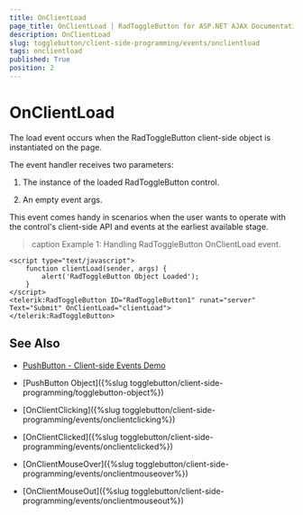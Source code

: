 ```yaml
---
title: OnClientLoad
page_title: OnClientLoad | RadToggleButton for ASP.NET AJAX Documentation
description: OnClientLoad
slug: togglebutton/client-side-programming/events/onclientload
tags: onclientload
published: True
position: 2
---
```


# OnClientLoad

The load event occurs when the RadToggleButton client-side object is instantiated on the page.

The event handler receives two parameters:

1. The instance of the loaded RadToggleButton control.

1. An empty event args.

This event comes handy in scenarios when the user wants to operate with the control's client-side API and events at the earliest available stage.

>caption Example 1: Handling RadToggleButton OnClientLoad event.

````ASP.NET
<script type="text/javascript">
	function clientLoad(sender, args) {
		alert('RadToggleButton Object Loaded');
	}
</script>
<telerik:RadToggleButton ID="RadToggleButton1" runat="server" Text="Submit" OnClientLoad="clientLoad">
</telerik:RadToggleButton>
````


## See Also

 * [PushButton - Client-side Events Demo](http://demos.telerik.com/aspnet-ajax/togglebutton/client-side-api/client-side-events/defaultcs.aspx)

 * [PushButton Object]({%slug togglebutton/client-side-programming/togglebutton-object%})
 
 * [OnClientClicking]({%slug togglebutton/client-side-programming/events/onclientclicking%})
 
 * [OnClientClicked]({%slug togglebutton/client-side-programming/events/onclientclicked%})
 
 * [OnClientMouseOver]({%slug togglebutton/client-side-programming/events/onclientmouseover%})
 
 * [OnClientMouseOut]({%slug togglebutton/client-side-programming/events/onclientmouseout%})


